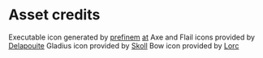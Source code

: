 # Asset credits

Executable icon generated by [prefinem](http://prefinem.com/) [at](http://prefinem.com/simple-icon-generator/)
Axe and Flail icons provided by [Delapouite](http://delapouite.com/)
Gladius icon provided by [Skoll](http://game-icons.net/skoll/originals/gladius.html)
Bow icon provided by [Lorc](http://lorcblog.blogspot.com.es/)